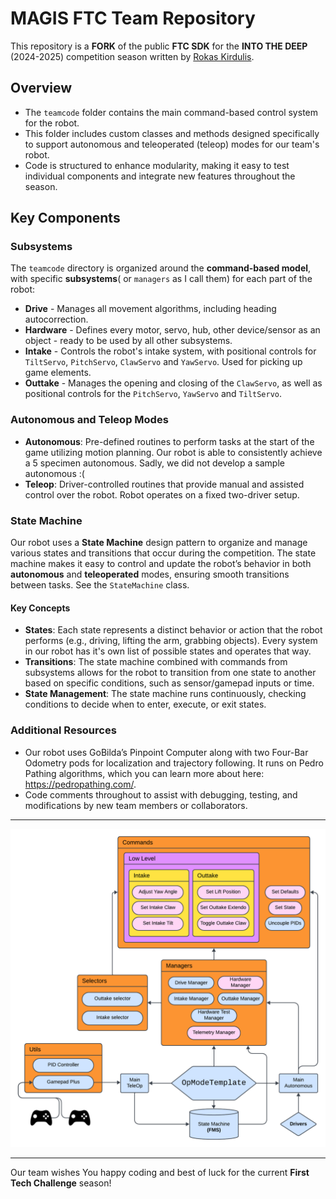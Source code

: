 # MAGIS FTC Team Repository

This repository is a **FORK** of the public **FTC SDK** for the **INTO THE DEEP** (2024-2025) competition season written by [Rokas Kirdulis](https://github.com/Tarkkett).

## Overview

- The `teamcode` folder contains the main command-based control system for the robot.
- This folder includes custom classes and methods designed specifically to support autonomous and teleoperated (teleop) modes for our team's robot.
- Code is structured to enhance modularity, making it easy to test individual components and integrate new features throughout the season.

## Key Components

### Subsystems
The `teamcode` directory is organized around the **command-based model**, with specific **subsystems**( or `managers` as I call them) for each part of the robot:
- **Drive** - Manages all movement algorithms, including heading autocorrection.
- **Hardware** - Defines every motor, servo, hub, other device/sensor as an object - ready to be used by all other subsystems.
- **Intake** - Controls the robot's intake system, with positional controls for `TiltServo`, `PitchServo`, `ClawServo` and `YawServo`. Used for picking up game elements.
- **Outtake** - Manages the opening and closing of the `ClawServo`, as well as positional controls for the `PitchServo`, `YawServo` and `TiltServo`.
  
### Autonomous and Teleop Modes
- **Autonomous**: Pre-defined routines to perform tasks at the start of the game utilizing motion planning. Our robot is able to consistently achieve a 5 specimen autonomous. Sadly, we did not develop a sample autonomous :(
- **Teleop**: Driver-controlled routines that provide manual and assisted control over the robot. Robot operates on a fixed two-driver setup.

### State Machine

Our robot uses a **State Machine** design pattern to organize and manage various states and transitions that occur during the competition. The state machine makes it easy to control and update the robot’s behavior in both **autonomous** and **teleoperated** modes, ensuring smooth transitions between tasks. See the `StateMachine` class.

#### Key Concepts
- **States**: Each state represents a distinct behavior or action that the robot performs (e.g., driving, lifting the arm, grabbing objects). Every system in our robot has it's own list of possible states and operates that way.
- **Transitions**: The state machine combined with commands from subsystems allows for the robot to transition from one state to another based on specific conditions, such as sensor/gamepad inputs or time.
- **State Management**: The state machine runs continuously, checking conditions to decide when to enter, execute, or exit states.
  
### Additional Resources
- Our robot uses GoBilda’s Pinpoint Computer along with two Four-Bar Odometry pods for localization and trajectory following. It runs on Pedro Pathing algorithms, which you can learn more about here: https://pedropathing.com/.
- Code comments throughout to assist with debugging, testing, and modifications by new team members or collaborators.

---
![Codebase structure](base.png)

---
Our team wishes You happy coding and best of luck for the current **First Tech Challenge** season!
